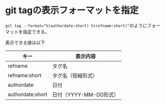 # git tagの表示フォーマットを指定
`git tag --format="%(authordate:short) %(refname:short)"`のようにフォーマットを指定できる。

表示できる値は以下

| キー             | 表示内容 |
| ---------------- | -------- |
| refname          | タグ名         |
| refname:short    | タグ名（短縮形式）         |
| authordate       | 日付         |
| authordate:short | 日付（YYYY-MM-DD形式）         |
